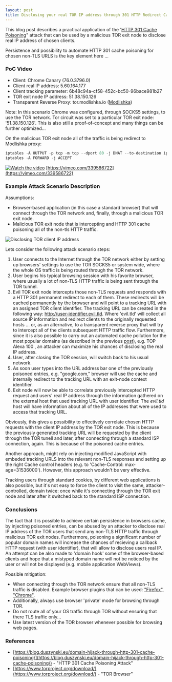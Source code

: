 ```yaml
---
layout: post
title: Disclosing your real TOR IP address through 301 HTTP Redirect Cache Poisoning 
---
```


This blog post describes a practical application of the '[HTTP 301 Cache Poisoning](https://blog.duszynski.eu/domain-hijack-through-http-301-cache-poisoning/)" attack that can be used by a malicious TOR exit node to disclose real IP address of chosen  clients. 

Persistence and possibility to automate HTTP 301 cache poisoning for chosen non-TLS URLS is the key element here ...

### PoC Video

- Client: Chrome Canary (76.0.3796.0) 
- Client real IP address: 5.60.164.177 
- Client tracking parameter: 6b48c94a-cf58-452c-bc50-96bace981b27 
- TOR exit node IP address: 51.38.150.126
- Transparent Reverse Proxy: tor.modlishka.io ([Modlishka](https://github.com/drk1wi/Modlishka))

Note: In this scenario Chrome was configured, through SOCKS5 settings, to use the TOR network. Tor circuit was set to a particular TOR exit node: '51.38.150.126'. This is also still a proof-of-concept and many things can be further optimized...

On the malicious TOR exit node all of the traffic is being redirect to Modlishka proxy:
```javascript
iptables -A OUTPUT -p tcp -m tcp --dport 80 -j DNAT --to-destination ip_address:80
iptables -A FORWARD -j ACCEPT
````

[![Watch the video](https://i.vimeocdn.com/video/787654981.jpg)](https://vimeo.com/339586722?autoplay=1&quality=1080p)
[https://vimeo.com/339586722](https://vimeo.com/339586722)


### Example Attack Scenario Description

Assumptions:
- Browser-based application (in this case a standard browser) that will connect through the TOR network and, finally, through a malicious TOR exit node.
- Malicious TOR exit node that is intercepting and HTTP 301 cache poisoning all of the non-tls HTTP traffic.

![Disclosing TOR client IP address](https://raw.githubusercontent.com/drk1wi/assets/master/tor_ip.png)

Lets consider the following attack scenario steps:

1. User connects to the Internet through the TOR network either by setting up browsers' settings to use the TOR SOCKS5 or system wide, where the whole OS traffic is being routed through the TOR network.
2. User begins his typical browsing session with his favorite browser, where usually a lot of non-TLS HTTP traffic is being sent through the TOR tunnel. 
3. Evil TOR exit node intercepts those non-TLS requests and responds with a HTTP 301 permanent redirect to each of them. These redirects will be cached permanently by the browser and will point to a tracking URL with an assigned TOR client identifier. 
The tracking URL can be created in the following way: http://user-identifier.evil.tld. Where 'evil.tld' will collect all source IP information and redirect clients to the originally requested hosts ... or, as an alternative, to a transparent reverse proxy that will try to intercept all of the clients subsequent HTTP traffic flow.
Furthermore, since it is also possible to carry out an automated cache pollution for the most popular domains (as described in the previous [post](https://blog.duszynski.eu/domain-hijack-through-http-301-cache-poisoning/)), e.g. TOP Alexa 100 , an attacker can maximize his chances of disclosing the real IP address.
4. User, after closing the TOR session, will switch back to his usual network.
5. As soon user types into the URL address bar one of the previously poisoned entries, e.g. "google.com," browser will use the cache and internally redirect to the tracking URL with an exit-node context identifier.
6. Exit node will now be able to correlate previously intercepted HTTP request and users' real IP address through the information gathered on the external host that used tracking URL with user identifier. The _evil.tld_ host will have information about all of the IP addresses that were used to access that tracking URL.

Obviously, this gives a possibility to effectively correlate chosen HTTP requests with the client IP address by the TOR exit node. This is because the previously generated tracking URL will be requested by the client through the TOR tunell and later, after connecting through a standard ISP connection, again. This is because of the poisoned cache entries. 

Another approach, might rely on injecting modified JavaScript with embeded tracking URLS into the relevant non-TLS responses and setting up the right Cache control headers (e.g. to 'Cache-Control: max-age=31536000'). However, this approach wouldn't be very effective.

Tracking users through standard cookies, by different web applications is also possible, but it's not easy to force the client to visit the same, attacker-controlled, domain twice: once while it's connecting through the TOR exit node and later after it switched back to the standard ISP connection. 


### Conclusions
The fact that it is possible to achieve certain persistence in browsers cache, by injecting poisoned entries, can be abused by an attacker to disclose real IP address of the TOR users that send any non-TLS HTTP traffic through malicious TOR exit nodes. Furthermore, poisoning a significant number of popular domain names will increase the chances of recieving a callback HTTP request (with user identifier), that will allow to disclose users real IP.
An attempt can be also made to 'domain hook' some of the browser-based clients and hope that a mistyped domain name will not be noticed by the user or will not be displayed (e.g. mobile application WebViews).


Possible mitigation:
- When connecting through the TOR network ensure that all non-TLS traffic is disabled. Example browser plugins that can be used: ["Firefox"](https://addons.mozilla.org/en-US/firefox/addon/force-https/), ["Chrome"](https://chrome.google.com/webstore/detail/dpipdndjcofdfhknlfloeokjiooiojoo/). 
- Additionally, always use browser 'private' mode for browsing through TOR.
- Do not route all of your OS traffic through TOR without ensuring that there TLS traffic only...
- Use latest version of the TOR browser whenever possible for browsing web pages.

### References
- [https://blog.duszynski.eu/domain-hijack-through-http-301-cache-poisoning/](https://blog.duszynski.eu/domain-hijack-through-http-301-cache-poisoning/) - "HTTP 301 Cache Poisoning Attack"
- [https://www.torproject.org/download/](https://www.torproject.org/download/) - "TOR Browser"
